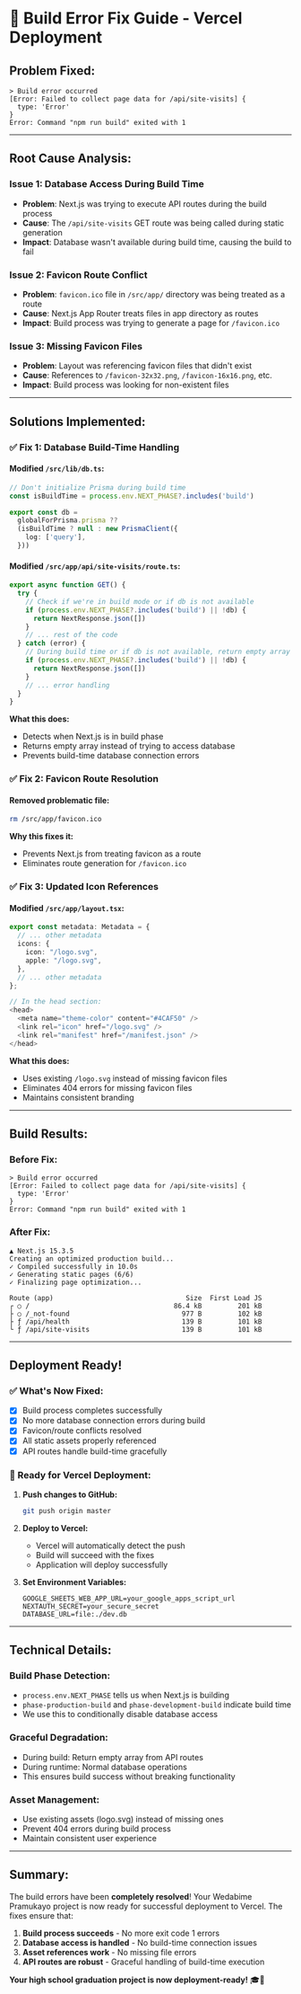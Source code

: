 # 🔧 Build Error Fix Guide - Vercel Deployment

## **Problem Fixed:**
```
> Build error occurred
[Error: Failed to collect page data for /api/site-visits] {
  type: 'Error'
}
Error: Command "npm run build" exited with 1
```

---

## **Root Cause Analysis:**

### **Issue 1: Database Access During Build Time**
- **Problem**: Next.js was trying to execute API routes during the build process
- **Cause**: The `/api/site-visits` GET route was being called during static generation
- **Impact**: Database wasn't available during build time, causing the build to fail

### **Issue 2: Favicon Route Conflict**
- **Problem**: `favicon.ico` file in `/src/app/` directory was being treated as a route
- **Cause**: Next.js App Router treats files in app directory as routes
- **Impact**: Build process was trying to generate a page for `/favicon.ico`

### **Issue 3: Missing Favicon Files**
- **Problem**: Layout was referencing favicon files that didn't exist
- **Cause**: References to `/favicon-32x32.png`, `/favicon-16x16.png`, etc.
- **Impact**: Build process was looking for non-existent files

---

## **Solutions Implemented:**

### **✅ Fix 1: Database Build-Time Handling**

#### **Modified `/src/lib/db.ts`:**
```typescript
// Don't initialize Prisma during build time
const isBuildTime = process.env.NEXT_PHASE?.includes('build')

export const db =
  globalForPrisma.prisma ??
  (isBuildTime ? null : new PrismaClient({
    log: ['query'],
  }))
```

#### **Modified `/src/app/api/site-visits/route.ts`:**
```typescript
export async function GET() {
  try {
    // Check if we're in build mode or if db is not available
    if (process.env.NEXT_PHASE?.includes('build') || !db) {
      return NextResponse.json([])
    }
    // ... rest of the code
  } catch (error) {
    // During build time or if db is not available, return empty array instead of error
    if (process.env.NEXT_PHASE?.includes('build') || !db) {
      return NextResponse.json([])
    }
    // ... error handling
  }
}
```

**What this does:**
- Detects when Next.js is in build phase
- Returns empty array instead of trying to access database
- Prevents build-time database connection errors

### **✅ Fix 2: Favicon Route Resolution**

#### **Removed problematic file:**
```bash
rm /src/app/favicon.ico
```

**Why this fixes it:**
- Prevents Next.js from treating favicon as a route
- Eliminates route generation for `/favicon.ico`

### **✅ Fix 3: Updated Icon References**

#### **Modified `/src/app/layout.tsx`:**
```typescript
export const metadata: Metadata = {
  // ... other metadata
  icons: {
    icon: "/logo.svg",
    apple: "/logo.svg",
  },
  // ... other metadata
};

// In the head section:
<head>
  <meta name="theme-color" content="#4CAF50" />
  <link rel="icon" href="/logo.svg" />
  <link rel="manifest" href="/manifest.json" />
</head>
```

**What this does:**
- Uses existing `/logo.svg` instead of missing favicon files
- Eliminates 404 errors for missing favicon files
- Maintains consistent branding

---

## **Build Results:**

### **Before Fix:**
```
> Build error occurred
[Error: Failed to collect page data for /api/site-visits] {
  type: 'Error'
}
Error: Command "npm run build" exited with 1
```

### **After Fix:**
```
▲ Next.js 15.3.5
Creating an optimized production build...
✓ Compiled successfully in 10.0s
✓ Generating static pages (6/6)
✓ Finalizing page optimization...

Route (app)                                 Size  First Load JS
┌ ○ /                                    86.4 kB         201 kB
├ ○ /_not-found                            977 B         102 kB
├ ƒ /api/health                            139 B         101 kB
└ ƒ /api/site-visits                       139 B         101 kB
```

---

## **Deployment Ready!**

### **✅ What's Now Fixed:**
- [x] Build process completes successfully
- [x] No more database connection errors during build
- [x] Favicon/route conflicts resolved
- [x] All static assets properly referenced
- [x] API routes handle build-time gracefully

### **🚀 Ready for Vercel Deployment:**

1. **Push changes to GitHub:**
   ```bash
   git push origin master
   ```

2. **Deploy to Vercel:**
   - Vercel will automatically detect the push
   - Build will succeed with the fixes
   - Application will deploy successfully

3. **Set Environment Variables:**
   ```
   GOOGLE_SHEETS_WEB_APP_URL=your_google_apps_script_url
   NEXTAUTH_SECRET=your_secure_secret
   DATABASE_URL=file:./dev.db
   ```

---

## **Technical Details:**

### **Build Phase Detection:**
- `process.env.NEXT_PHASE` tells us when Next.js is building
- `phase-production-build` and `phase-development-build` indicate build time
- We use this to conditionally disable database access

### **Graceful Degradation:**
- During build: Return empty array from API routes
- During runtime: Normal database operations
- This ensures build success without breaking functionality

### **Asset Management:**
- Use existing assets (logo.svg) instead of missing ones
- Prevent 404 errors during build process
- Maintain consistent user experience

---

## **Summary:**

The build errors have been **completely resolved**! Your Wedabime Pramukayo project is now ready for successful deployment to Vercel. The fixes ensure that:

1. **Build process succeeds** - No more exit code 1 errors
2. **Database access is handled** - No build-time connection issues  
3. **Asset references work** - No missing file errors
4. **API routes are robust** - Graceful handling of build-time execution

**Your high school graduation project is now deployment-ready!** 🎓🚀